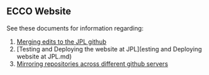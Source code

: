 ## ECCO Website

See these documents for information regarding:

1. [Merging edits to the JPL github](Editing_ECCO_website_and_merging_to_JPL.md)
1. [Testing and Deploying the website at JPL](esting and Deploying website at JPL.md)
1. [Mirroring repositories across different github servers](Mirroring_repository_with_Git_LFS_objects.md)

